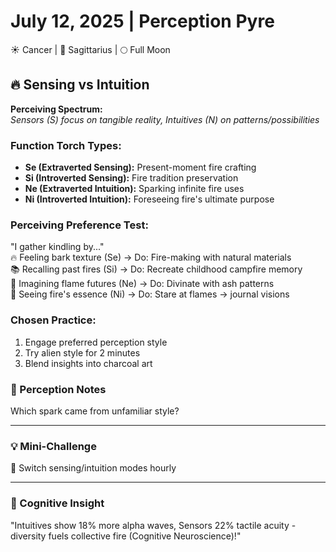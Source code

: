 # July 12, 2025 | Perception Pyre  
☀️ Cancer | 🌙 Sagittarius | 🌕 Full Moon  

## 🔥 Sensing vs Intuition  

**Perceiving Spectrum:**  
*Sensors (S) focus on tangible reality, Intuitives (N) on patterns/possibilities*  

### Function Torch Types:  
- **Se (Extraverted Sensing):** Present-moment fire crafting  
- **Si (Introverted Sensing):** Fire tradition preservation  
- **Ne (Extraverted Intuition):** Sparking infinite fire uses  
- **Ni (Introverted Intuition):** Foreseeing fire's ultimate purpose  

### Perceiving Preference Test:  
"I gather kindling by..."  
🔥 Feeling bark texture (Se) → Do: Fire-making with natural materials  
📚 Recalling past fires (Si) → Do: Recreate childhood campfire memory  
🌌 Imagining flame futures (Ne) → Do: Divinate with ash patterns  
🔮 Seeing fire's essence (Ni) → Do: Stare at flames → journal visions  

### Chosen Practice:  
1. Engage preferred perception style  
2. Try alien style for 2 minutes  
3. Blend insights into charcoal art  

### 📝 Perception Notes  
Which spark came from unfamiliar style?  
_______________________

### 💡 Mini-Challenge  
🔄 Switch sensing/intuition modes hourly  
_______________________

### 💫 Cognitive Insight  
"Intuitives show 18% more alpha waves, Sensors 22% tactile acuity - diversity fuels collective fire (Cognitive Neuroscience)!" 